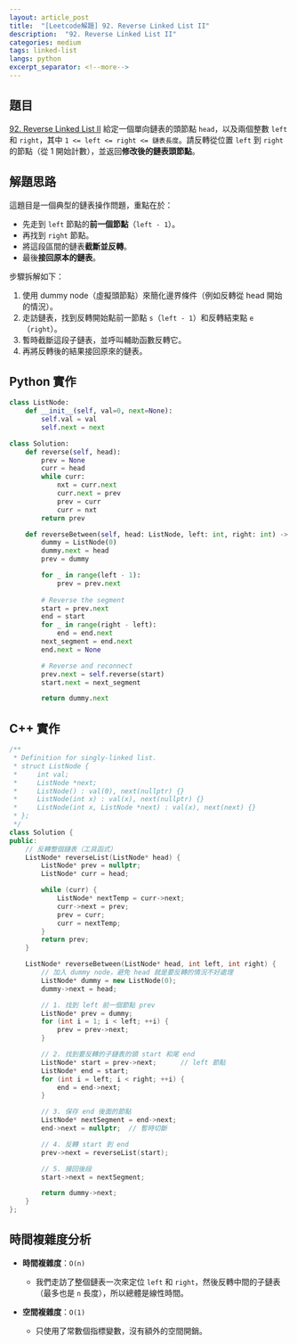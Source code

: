 ```yaml
---
layout: article_post
title:  "[Leetcode解題] 92. Reverse Linked List II"
description:  "92. Reverse Linked List II"
categories: medium
tags: linked-list
langs: python
excerpt_separator: <!--more-->
---
```


## 題目
[92. Reverse Linked List II](https://leetcode.com/problems/reverse-linked-list-ii/)
給定一個單向鏈表的頭節點 `head`，以及兩個整數 `left` 和 `right`，其中 `1 <= left <= right <= 鏈表長度`。請反轉從位置 `left` 到 `right` 的節點（從 1 開始計數），並返回**修改後的鏈表頭節點**。
<!--more-->

## 解題思路
這題目是一個典型的鏈表操作問題，重點在於：  
- 先走到 `left` 節點的**前一個節點**（`left - 1`）。
- 再找到 `right` 節點。
- 將這段區間的鏈表**截斷並反轉**。
- 最後**接回原本的鏈表**。

步驟拆解如下：
1. 使用 dummy node（虛擬頭節點）來簡化邊界條件（例如反轉從 head 開始的情況）。
2. 走訪鏈表，找到反轉開始點前一節點 `s`（`left - 1`）和反轉結束點 `e`（`right`）。
3. 暫時截斷這段子鏈表，並呼叫輔助函數反轉它。
4. 再將反轉後的結果接回原來的鏈表。

## Python 實作
```python
class ListNode:
    def __init__(self, val=0, next=None):
        self.val = val
        self.next = next

class Solution:
    def reverse(self, head):
        prev = None
        curr = head
        while curr:
            nxt = curr.next
            curr.next = prev
            prev = curr
            curr = nxt
        return prev

    def reverseBetween(self, head: ListNode, left: int, right: int) -> ListNode:
        dummy = ListNode(0)
        dummy.next = head
        prev = dummy

        for _ in range(left - 1):
            prev = prev.next
        
        # Reverse the segment
        start = prev.next
        end = start
        for _ in range(right - left):
            end = end.next
        next_segment = end.next
        end.next = None

        # Reverse and reconnect
        prev.next = self.reverse(start)
        start.next = next_segment

        return dummy.next
```

## C++ 實作
```cpp
/**
 * Definition for singly-linked list.
 * struct ListNode {
 *     int val;
 *     ListNode *next;
 *     ListNode() : val(0), next(nullptr) {}
 *     ListNode(int x) : val(x), next(nullptr) {}
 *     ListNode(int x, ListNode *next) : val(x), next(next) {}
 * };
 */
class Solution {
public:
    // 反轉整個鏈表（工具函式）
    ListNode* reverseList(ListNode* head) {
        ListNode* prev = nullptr;
        ListNode* curr = head;

        while (curr) {
            ListNode* nextTemp = curr->next;
            curr->next = prev;
            prev = curr;
            curr = nextTemp;
        }
        return prev;
    }

    ListNode* reverseBetween(ListNode* head, int left, int right) {
        // 加入 dummy node，避免 head 就是要反轉的情況不好處理
        ListNode* dummy = new ListNode(0);
        dummy->next = head;

        // 1. 找到 left 前一個節點 prev
        ListNode* prev = dummy;
        for (int i = 1; i < left; ++i) {
            prev = prev->next;
        }

        // 2. 找到要反轉的子鏈表的頭 start 和尾 end
        ListNode* start = prev->next;      // left 節點
        ListNode* end = start;
        for (int i = left; i < right; ++i) {
            end = end->next;
        }

        // 3. 保存 end 後面的節點
        ListNode* nextSegment = end->next;
        end->next = nullptr;  // 暫時切斷

        // 4. 反轉 start 到 end
        prev->next = reverseList(start);

        // 5. 接回後段
        start->next = nextSegment;

        return dummy->next;
    }
};
```

## 時間複雜度分析
- **時間複雜度**：`O(n)`  
  - 我們走訪了整個鏈表一次來定位 `left` 和 `right`，然後反轉中間的子鏈表（最多也是 `n` 長度），所以總體是線性時間。

- **空間複雜度**：`O(1)`  
  - 只使用了常數個指標變數，沒有額外的空間開銷。

